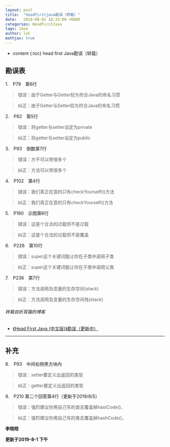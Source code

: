 ```yaml
---
layout: post
title:  "headfirstjava勘误（转载）"
date:   2019-08-01 18:33:00 +0800
categories: HeadFirstJava
tags: Java 
author: lxh
mathjax: true
---
```


* content
{:toc}
head first Java勘误（转载）



## 勘误表
1.　P79　第6行
>错误：由于Getter与Getter较为符合Java的命名习惯

>纠正：由于Getter与Setter较为符合Java的命名习惯
 
2.　P82　第5行
> 错误：将getter与setter设定为private

> 纠正：将getter与setter设定为public

 
3.　P93　倒数第7行
> 错误：方不可以带很多个

> 纠正：方法可以带很多个
 
4.　P102　第4行
> 错误：我们真正在意的只有checkYourselft()方法

> 纠正：我们真正在意的只有checkYourself()方法

5.　P190　示图第6行
> 错误：这是个合法的过载但不是过载

> 纠正：这是个合法的过载但不是覆盖
 
6.　P228　第10行
> 错误：super这个关键词能让你在子类中调用子类

> 纠正：super这个关键词能让你在子类中调用父类
 
7.　P236　第7行
> 错误：方法调用及变量的生存空间(stack)

> 纠正：方法调用及变量的生存空间栈(stack)

###### 转载自折耳猫的博客
* [《Head First Java (中文版)》勘误（更新中）](http://blog.sina.com.cn/s/blog_563880ad0100097j.html)

---

## 补充

8.　P93　中间右侧黑方块内
> 错误：setter要定义出返回的类型

> 纠正：getter要定义出返回的类型

9.　P210 第二个回答第4行（更新于2019/8/5）
> 错误：强烈建议你用自己写的类去覆盖掉hastCode()、

> 纠正：强烈建议你用自己写的类去覆盖掉hashCode()、



**李晓晗**

**更新于2019-8-1 下午**

